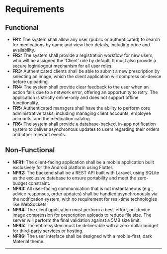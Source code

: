 # Requirements

<!--docs/prd/[title].md-->

## Functional

*   **FR1:** The system shall allow any user (public or authenticated) to search for medications by name and view their details, including price and availability.
*   **FR2:** The system shall provide a registration workflow for new users, who will be assigned the 'Client' role by default. It must also provide a secure login/logout mechanism for all user roles.
*   **FR3:** Authenticated clients shall be able to submit a new prescription by selecting an image, which the client application will compress on-device before uploading.
*   **FR4:** The system shall provide clear feedback to the user when an action fails due to a network error, offering an opportunity to retry. The application is strictly online-only and does not support offline functionality.
*   **FR5:** Authenticated managers shall have the ability to perform core administrative tasks, including managing client accounts, employee accounts, and the medication catalog.
*   **FR6:** The system shall provide a database-backed, in-app notification system to deliver asynchronous updates to users regarding their orders and other relevant events.

## Non-Functional

*   **NFR1:** The client-facing application shall be a mobile application built exclusively for the Android platform using Flutter.
*   **NFR2:** The backend shall be a REST API built with Laravel, using SQLite as the exclusive database to ensure portability and meet the zero-budget constraint.
*   **NFR3:** All user-facing communication that is not instantaneous (e.g., advice responses, order updates) shall be handled asynchronously via the notification system, with no requirement for real-time technologies like WebSockets.
*   **NFR4:** The client application must perform a best-effort, on-device image compression for prescription uploads to reduce file size. The server will perform the final validation against a 5MB size limit.
*   **NFR5:** The entire system must be deliverable with a zero-dollar budget for third-party services or hosting.
*   **NFR6:** The user interface shall be designed with a mobile-first, dark Material theme.

---